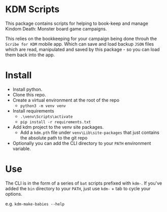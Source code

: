 # KDM Scripts
This package contains scripts for helping to book-keep and manage
Kindom Death: Monster board game campaigns.

This relies on the bookkeeping for your campaign being done throuh the
`Scribe for KDM` mobile app. Which can save and load backup `JSON` files
which are read, manipulated and saved by this package - so you can load them
back into the app.

# Install
- Install python.
- Clone this repo.
- Create a virtual environment at the root of the repo
    - ```python3 -m venv venv```
- Install requirements
    - ```.\venv\Scripts\activate```
    - ```pip install -r requirements.txt```
- Add kdm project to the venv site packages.
    - Add a `kdm.pth` file under `venv\Lib\site-packages` that just contains the absolute path to the git repo
- Optionally you can add the CLI directory to your `PATH` environment variable.

# Use
The CLI is in the form of a series of `bat` scripts prefixed with `kdm-`. If you've added 
the `bin` directory to your `PATH`, just use `kdm-` + tab to cycle your options.

e.g. `kdm-make-babies --help`